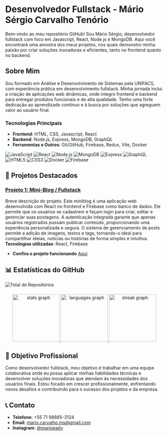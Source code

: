 <!-- Imagem alinhada à direita -->
<!--<img align="right" src="URL_DA_IMAGEM" width="150"/>-->

# Desenvolvedor Fullstack - Mário Sérgio Carvalho Tenório

Bem-vindo ao meu repositório GitHub! Sou Mário Sérgio, desenvolvedor fullstack com foco em Javascript, React, Node.js e MongoDB. Aqui você encontrará uma amostra dos meus projetos, nos quais demonstro minha paixão por criar soluções inovadoras e eficientes, tanto no frontend quanto no backend.

## Sobre Mim

Sou formado em Análise e Desenvolvimento de Sistemas pela UNIFACS, com experiência prática em desenvolvimento fullstack. Minha jornada inclui a criação de aplicações web dinâmicas, onde integro frontend e backend para entregar produtos funcionais e de alta qualidade. Tenho uma forte dedicação ao aprendizado contínuo e à busca por soluções que agreguem valor ao usuário final.

### Tecnologias Principais

- **Frontend**: HTML, CSS, Javascript, React
- **Backend**: Node.js, Express, MongoDB, GraphQL
- **Ferramentas e Outros**: Git/GitHub, Firebase, Redux, Vite, Docker

<!--## ![icone](https://img.shields.io/badge/Languages-and-Tools-informational?style=flat&logo=javascript&color=blue)-->

![JavaScript](https://img.shields.io/badge/-JavaScript-F7DF1E?style=flat&logo=javascript&logoColor=white)
![React](https://img.shields.io/badge/-React-61DAFB?style=flat&logo=react&logoColor=white)
![Node.js](https://img.shields.io/badge/-Node.js-339933?style=flat&logo=node.js&logoColor=white)
![MongoDB](https://img.shields.io/badge/-MongoDB-47A248?style=flat&logo=mongodb&logoColor=white)
![Express](https://img.shields.io/badge/-Express.js-000000?style=flat&logo=express&logoColor=white)
![GraphQL](https://img.shields.io/badge/-GraphQL-E10098?style=flat&logo=graphql&logoColor=white)
![HTML5](https://img.shields.io/badge/-HTML5-E34F26?style=flat&logo=html5&logoColor=white)
![CSS3](https://img.shields.io/badge/-CSS3-1572B6?style=flat&logo=css3&logoColor=white)
![Docker](https://img.shields.io/badge/-Docker-2496ED?style=flat&logo=docker&logoColor=white)
![Firebase](https://img.shields.io/badge/-Firebase-FFCA28?style=flat&logo=firebase&logoColor=white)

## 📌 Projetos Destacados

### [Projeto 1: Mini-Blog / Fullstack](https://github.com/mariocarvalho-2205/Mini_Blog)
Breve descrição do projeto.
Este miniblog é uma aplicação web desenvolvida com React no frontend e Firebase como banco de dados. Ele permite que os usuários se cadastrem e façam login para criar, editar e gerenciar suas postagens. A autenticação integrada garante que apenas usuários registrados possam publicar conteúdo, proporcionando uma experiência personalizada e segura. O sistema de gerenciamento de posts permite a adição de imagens, textos e tags, tornando-o ideal para compartilhar ideias, notícias ou histórias de forma simples e intuitiva.
**Tecnologias utilizadas**: React, Firebase

- **Confira o projeto funcionando** <a href="https://mariocarvalho-2205.github.io/Mini_Blog/" target='_blank'>Aqui</a>

<!--### [Projeto 2: Nome do Projeto](https://github.com/seuusuario/nome-do-projeto)
Breve descrição do projeto.  
**Tecnologias**: React, Firebase, Redux

### [Projeto 3: Nome do Projeto](https://github.com/seuusuario/nome-do-projeto)
Breve descrição do projeto.  
**Tecnologias**: HTML, CSS, Javascript, MongoDB-->

## 📊 Estatísticas do GitHub

![Total de Repositórios](https://img.shields.io/badge/Total_de_repositórios-78-blue?style=flat&logo=github)

###

<div align="center">
  <a href="https://github.com/mariocarvalho-2205">
    <img src="https://github-readme-stats.vercel.app/api?username=mariocarvalho-2205&hide_title=false&hide_rank=false&show_icons=true&include_all_commits=true&count_private=true&disable_animations=false&theme=dracula&locale=en&hide_border=false&order=1" height="150" alt="stats graph"  />
    <img src="https://github-readme-stats.vercel.app/api/top-langs?username=mariocarvalho-2205&locale=en&hide_title=false&layout=compact&card_width=320&langs_count=5&theme=dracula&hide_border=false&order=2" height="150" alt="languages graph"  />
    <img src="https://streak-stats.demolab.com?user=mariocarvalho-2205&locale=en&mode=daily&theme=dracula&hide_border=false&border_radius=5&order=3" height="150" alt="streak graph"  />
  </a>
</div>

<!--###

<img src="https://raw.githubusercontent.com/mariocarvalho-2205/mariocarvalho-2205/output/snake.svg" alt="Snake animation" />
-->
###

## 🚀 Objetivo Profissional

Como desenvolvedor fullstack, meu objetivo é trabalhar em uma equipe colaborativa onde eu possa aplicar minhas habilidades técnicas e desenvolver soluções inovadoras que atendam às necessidades dos usuários finais. Estou focado em crescer profissionalmente, enfrentando novos desafios e contribuindo para o sucesso dos projetos e da empresa.

## 📞 Contato

- **Telefone**: +55 71 98865-3124
- **Email**: [mario.carvalho.ms@gmail.com](mailto:seuemail@example.com)
- **Instagram**: [@marioeady](https://instagram.com/seuinstagram)
